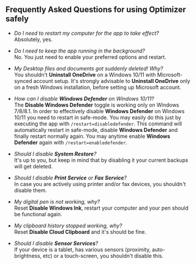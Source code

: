 ## Frequently Asked Questions for using Optimizer safely ##

- *Do I need to restart my computer for the app to take effect?*<br>
Absolutely, yes.

- *Do I need to keep the app running in the background?*<br>
No. You just need to enable your preferred options and restart.

- *My Desktop files and documents got suddenly deleted! Why?*<br>
You shouldn't **Uninstall OneDrive** on a Windows 10/11 with Microsoft-synced account setup.
It's strongly advisable to **Uninstall OneDrive** only on a fresh Windows installation, before
setting up Microsoft account.

- *How can I disable **Windows Defender** on Windows 10/11?*<br>
The **Disable Windows Defender** toggle is working only on Windows 7/8/8.1.
In order to effectively disable **Windows Defender** on Windows 10/11 you need to restart in safe-mode.
You may easily do this just by executing the app with ```/restart=disabledefender```. This command
will automatically restart in safe-mode, disable **Windows Defender** and finally restart normally again.
You may anytime enable **Windows Defender** again with ```/restart=enabledefender```.

- *Should I disable **System Restore**?*<br>
It's up to you, but keep in mind that by disabling it your current backups will get deleted.

- *Should I disable **Print Service** or **Fax Service**?*<br>
In case you are actively using printer and/or fax devices, you shouldn't disable them.

- *My digital pen is not working, why?*<br>
Reset **Disable Windows Ink**, restart your computer and your pen should be functional again.

- *My clipboard history stopped working, why?*<br>
Reset **Disable Cloud Clipboard** and it's should be fine.

- *Should I disable **Sensor Services**?*<br>
If your device is a tablet, has various sensors (proximity, auto-brightness, etc) or a touch-screen, you shouldn't disable this.